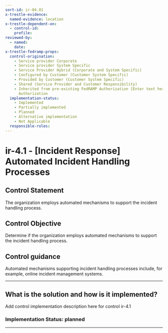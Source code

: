 ```yaml
---
sort-id: ir-04.01
x-trestle-evidence:
  named-evidence: location
x-trestle-dependent-on:
  - control-id:
    profile:
reviewed-by:
  - named:
    date:
x-trestle-fedramp-props:
  control-origination:
    - Service provider Corporate
    - Service provider System Specific
    - Service Provider Hybrid (Corporate and System Specific)
    - Configured by Customer (Customer System Specific)
    - Provided by Customer (Customer System Specific)
    - Shared (Service Provider and Customer Responsibility)
    - Inherited from pre-existing FedRAMP Authorization [Enter text here], Date of
      Authorization
  implementation-status:
    - Implemented
    - Partially implemented
    - Planned
    - Alternative implementation
    - Not Applicable
  responsible-roles:
---
```


# ir-4.1 - \[Incident Response\] Automated Incident Handling Processes

## Control Statement

The organization employs automated mechanisms to support the incident handling process.

## Control Objective

Determine if the organization employs automated mechanisms to support the incident handling process.

## Control guidance

Automated mechanisms supporting incident handling processes include, for example, online incident management systems.

______________________________________________________________________

## What is the solution and how is it implemented?

Add control implementation description here for control ir-4.1

### Implementation Status: planned

______________________________________________________________________
